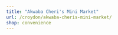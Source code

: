 ```yaml
---
title: "Akwaba Cheri's Mini Market"
url: /croydon/akwaba-cheris-mini-market/
shop: convenience
---
```

